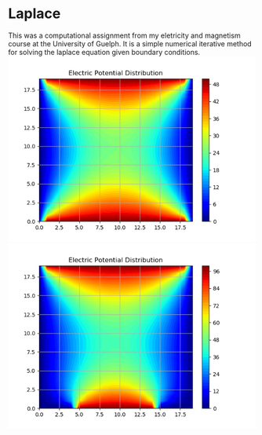 # Laplace
This was a computational assignment from my eletricity and magnetism course at the University of Guelph. It is a simple numerical iterative method for solving the laplace equation given boundary conditions.
![Ex1](Laplace1.png)
![Ex2](Laplace2.png)
